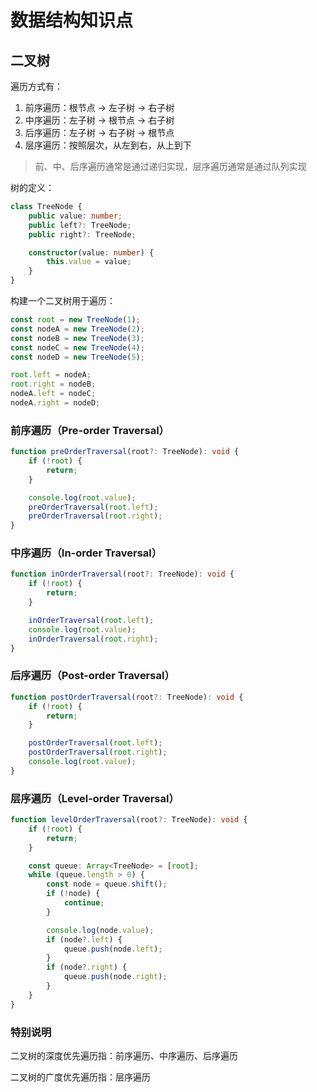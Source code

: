 # 数据结构知识点

## 二叉树

遍历方式有：

1. 前序遍历：根节点 -> 左子树 -> 右子树
2. 中序遍历：左子树 -> 根节点 -> 右子树
3. 后序遍历：左子树 -> 右子树 -> 根节点
4. 层序遍历：按照层次，从左到右，从上到下

> 前、中、后序遍历通常是通过递归实现，层序遍历通常是通过队列实现

树的定义：

```ts
class TreeNode {
    public value: number;
    public left?: TreeNode;
    public right?: TreeNode;

    constructor(value: number) {
        this.value = value;
    }
}
```

构建一个二叉树用于遍历：

```ts
const root = new TreeNode(1);
const nodeA = new TreeNode(2);
const nodeB = new TreeNode(3);
const nodeC = new TreeNode(4);
const nodeD = new TreeNode(5);

root.left = nodeA;
root.right = nodeB;
nodeA.left = nodeC;
nodeA.right = nodeD;
```

### 前序遍历（Pre-order Traversal）

```ts
function preOrderTraversal(root?: TreeNode): void {
    if (!root) {
        return;
    }

    console.log(root.value);
    preOrderTraversal(root.left);
    preOrderTraversal(root.right);
}
```

### 中序遍历（In-order Traversal）

```ts
function inOrderTraversal(root?: TreeNode): void {
    if (!root) {
        return;
    }

    inOrderTraversal(root.left);
    console.log(root.value);
    inOrderTraversal(root.right);
}
```

### 后序遍历（Post-order Traversal）

```ts
function postOrderTraversal(root?: TreeNode): void {
    if (!root) {
        return;
    }

    postOrderTraversal(root.left);
    postOrderTraversal(root.right);
    console.log(root.value);
}
```

### 层序遍历（Level-order Traversal）

```ts
function levelOrderTraversal(root?: TreeNode): void {
    if (!root) {
        return;
    }

    const queue: Array<TreeNode> = [root];
    while (queue.length > 0) {
        const node = queue.shift();
        if (!node) {
            continue;
        }

        console.log(node.value);
        if (node?.left) {
            queue.push(node.left);
        }
        if (node?.right) {
            queue.push(node.right);
        }
    }
}
```

### 特别说明

二叉树的深度优先遍历指：前序遍历、中序遍历、后序遍历

二叉树的广度优先遍历指：层序遍历
